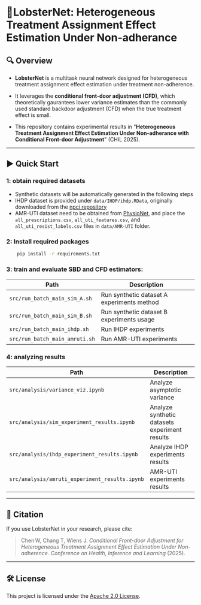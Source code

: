 # 🦞LobsterNet: Heterogeneous Treatment Assignment Effect Estimation Under Non-adherance

## 🔍 Overview
- **LobsterNet** is a multitask neural network designed for heterogeneous treatment assignment effect estimation under treatment non-adherence.

- It leverages the **conditional front-door adjustment (CFD)**, which theoretically gaurantees lower variance estimates than the commonly used standard backdoor adjustment (CFD) when the true treatment effect is small.

- This repository contains experimental results in "**Heterogeneous Treatment Assignment Effect Estimation Under Non-adherance with Conditional Front-door Adjustment**" (CHIL 2025).

---
## ▶️ Quick Start

### 1: obtain required datasets
- Synthetic datasets will be automatically generated in the following steps
- IHDP dataset is provided under `data/IHDP/ihdp.RData`, originally downloaded from the [npci repository](https://github.com/vdorie/npci/blob/master/examples/ihdp_sim/data/ihdp.RData)
- AMR-UTI dataset need to be obtained from [PhysioNet](https://physionet.org/content/antimicrobial-resistance-uti/1.0.0/), and place the `all_prescriptions.csv`, `all_uti_features.csv`, and `all_uti_resist_labels.csv` files in `data/AMR-UTI` folder.

### 2: Install required packages
```bash
    pip install -r requirements.txt
```

### 3: train and evaluate SBD and CFD estimators:
| Path                              | Description                                |
|-----------------------------------|--------------------------------------------|
| `src/run_batch_main_sim_A.sh`   | Run synthetic dataset A experiments method |
| `src/run_batch_main_sim_B.sh`   | Run synthetic dataset B experiments usage  |
| `src/run_batch_main_ihdp.sh`    | Run IHDP experiments                       |
| `src/run_batch_main_amruti.sh`  | Run AMR-UTI experiments                    |

### 4: analyzing results
| Path                                          | Description                                    |
|-----------------------------------------------|------------------------------------------------|
| `src/analysis/variance_viz.ipynb`             | Analyze asymptotic variance                    |
| `src/analysis/sim_experiment_results.ipynb`   | Analyze synthetic datasets experiment results  |
| `src/analysis/ihdp_experiment_results.ipynb`  | Analyze IHDP experiments results               |
| `src/analysis/amruti_experiment_results.ipynb`| AMR-UTI experiments results                    |


---

## 📝 Citation

If you use LobsterNet in your research, please cite:

> Chen W, Chang T, Wiens J. *Conditional Front-door Adjustment for Heterogeneous Treatment Assignment Effect Estimation Under Non-adherence.* *Conference on Health, Inference and Learning* (2025).

---

## 🛠️ License

This project is licensed under the [Apache 2.0 License](LICENSE).
